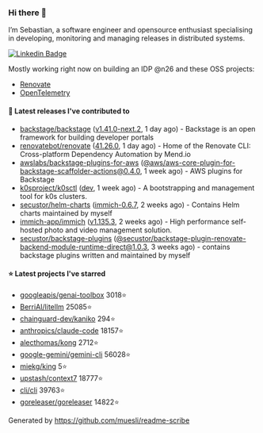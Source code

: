 ### Hi there 👋

I’m Sebastian, a software engineer and opensource enthusiast specialising in developing, monitoring and managing releases in distributed systems.    

[![Linkedin Badge](https://img.shields.io/badge/-LinkedIn-blue?style=flat&logo=Linkedin&logoColor=white&link=https://www.linkedin.com/in/sebastian-poxhofer/)](https://www.linkedin.com/in/sebastian-poxhofer/)

Mostly working right now on building an IDP @n26 and these OSS projects:
- [Renovate](https://github.com/renovatebot/renovate)
- [OpenTelemetry](https://github.com/open-telemetry)



#### 🚀 Latest releases I've contributed to

- [backstage/backstage](https://github.com/backstage/backstage) ([v1.41.0-next.2](https://github.com/backstage/backstage/releases/tag/v1.41.0-next.2), 1 day ago) - Backstage is an open framework for building developer portals
- [renovatebot/renovate](https://github.com/renovatebot/renovate) ([41.26.0](https://github.com/renovatebot/renovate/releases/tag/41.26.0), 1 day ago) - Home of the Renovate CLI: Cross-platform Dependency Automation by Mend.io
- [awslabs/backstage-plugins-for-aws](https://github.com/awslabs/backstage-plugins-for-aws) ([@aws/aws-core-plugin-for-backstage-scaffolder-actions@0.4.0](https://github.com/awslabs/backstage-plugins-for-aws/releases/tag/%40aws/aws-core-plugin-for-backstage-scaffolder-actions%400.4.0), 1 week ago) - AWS plugins for Backstage
- [k0sproject/k0sctl](https://github.com/k0sproject/k0sctl) ([dev](https://github.com/k0sproject/k0sctl/releases/tag/dev), 1 week ago) - A bootstrapping and management tool for k0s clusters.
- [secustor/helm-charts](https://github.com/secustor/helm-charts) ([immich-0.6.7](https://github.com/secustor/helm-charts/releases/tag/immich-0.6.7), 2 weeks ago) - Contains Helm charts maintained by myself
- [immich-app/immich](https://github.com/immich-app/immich) ([v1.135.3](https://github.com/immich-app/immich/releases/tag/v1.135.3), 2 weeks ago) - High performance self-hosted photo and video management solution.
- [secustor/backstage-plugins](https://github.com/secustor/backstage-plugins) ([@secustor/backstage-plugin-renovate-backend-module-runtime-direct@1.0.3](https://github.com/secustor/backstage-plugins/releases/tag/%40secustor/backstage-plugin-renovate-backend-module-runtime-direct%401.0.3), 3 weeks ago) - contains backstage plugins written and maintained by myself

#### ⭐ Latest projects I've starred

- [googleapis/genai-toolbox](https://github.com/googleapis/genai-toolbox) 3018⭐
- [BerriAI/litellm](https://github.com/BerriAI/litellm) 25085⭐
- [chainguard-dev/kaniko](https://github.com/chainguard-dev/kaniko) 294⭐
- [anthropics/claude-code](https://github.com/anthropics/claude-code) 18157⭐
- [alecthomas/kong](https://github.com/alecthomas/kong) 2712⭐
- [google-gemini/gemini-cli](https://github.com/google-gemini/gemini-cli) 56028⭐
- [miekg/king](https://github.com/miekg/king) 5⭐
- [upstash/context7](https://github.com/upstash/context7) 18777⭐
- [cli/cli](https://github.com/cli/cli) 39763⭐
- [goreleaser/goreleaser](https://github.com/goreleaser/goreleaser) 14822⭐



Generated by https://github.com/muesli/readme-scribe
